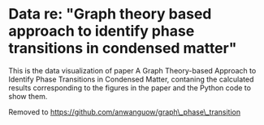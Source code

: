 Data re: "Graph theory based approach to identify phase transitions in condensed matter"
==============

This is the data visualization of paper A Graph Theory-based Approach to Identify Phase Transitions in Condensed Matter, contaning the calculated results corresponding to the figures in the paper and the Python code to show them.

Removed to https://github.com/anwanguow/graph\_phase\_transition









